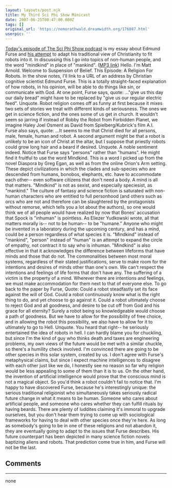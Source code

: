 ```yaml
---
layout: layouts/post.njk
title: My Third Sci Phi Show Minicast
date: 2007-06-25T00:47:00.000Z
tags: []
original_url: 'https://nemorathwald.dreamwidth.org/176087.html'
userpic: ''
---
```

[Today's episode of The Sci Phi Show podcast](http://thesciphishow.com/?p=137) is my essay about Edmund Furse and [his attempt](http://www.comp.glam.ac.uk/pages/staff/efurse/theology-of-robots/a-theology-of-robots.html) to adapt his traditional view of Christianity to fit robots into it. In discussing this I go into topics of non-human people, and the word "mindkind" in place of "mankind". ([MP3 link](http://thesciphishow.com/audio/tspsmc13.mp3)) Hello. I'm Matt Arnold. Welcome to Suspension of Belief. This Episode: A Religion For Robots. In the show notes, I'll link to a URL of an address by Christian cognitive scientist Edmund Furse. This is a totally straight-faced explanation of how robots, in his opinion, will be able to do things like sin, or communicate with God. At one point, Furse says, quote: ..."give us this day our daily bread" might have to be replaced by "give us our regular electric feed". Unquote. Robot religion comes off as funny at first because it mixes two sets of stories we treat with different kinds of seriousness. The ones we get in science fiction, and the ones some of us get in church. It wouldn't seem so jarring if instead of Robby the Robot from Forbidden Planet, we imagine Haley Joel Osment as David from Spielberg/Kubrick's film A.I. Furse also says, quote: ...It seems to me that Christ died for all persons, male, female, human and robot. A second argument might be that a robot is unlikely to be an icon of Christ at the altar, but I suppose that priestly robots could grow long hair and a beard if desired. Unquote. A noble sentiment indeed. Notice that Furse says "persons" rather than "humans". He might find it fruitful to use the word Mindkind. This is a word I picked up from the novel Diaspora by Greg Egan, as well as from the online Orion's Arm setting. These depict civilizations in which the clades and sub-species who are descended from humans, bonobos, elephants, etc. have to accommodate each other-- even software citizens that don't need a body. A mind is all that matters. "Mindkind" is not as sexist, and especially speciesist, as "mankind." The culture of fantasy and science fiction is saturated with non-human characters who are entitled to full personhood (and others such as orcs who are not and therefore can be slaughtered by the protagonists without remorse, which tells you a lot about the authors), so one would think we of all people would have realized by now that Bones' accusation that Spock is "inhuman" is pointless. As Eliezer Yudkowski wrote, all that matters morally is-- not to be human-- to be "humane." Anyone who might be invented in a laboratory during the upcoming century, and has a mind, could be a person regardless of what species it is. "Mindkind" instead of "mankind", "person" instead of "human" is an attempt to expand the circle of empathy, not contract it to say who is inhuman. "Mindkind" is also effective in that it acknowledges the difference between lifeforms that have minds and those that do not. The commonalities between most moral systems, regardless of their stated justifications, serve to make room for the intentions and desires of minds other than one's own. We can't respect the intentions and feelings of life forms that don't have any. The suffering of a victim is the property of a mind. Wherever there are intentions and feelings, we must make accommodation for them next to that of everyone else. To go back to the paper by Furse, Quote: Could a robot steadfastly set its face against the will of God. Could a robot continuously know what is the right thing to do, and yet choose to go against it. Could a robot ultimately choose to reject God and all goodness, and desire to be cut off from God and his grace for all eternity? Surely a robot being so knowledgeable would choose a path of goodness. But we have to allow for the possibility of free choice, and in allowing the robot this possibility, we also have to allow for it to ultimately to go to Hell. Unquote. You heard that right-- he seriously entertained the idea of robots in hell. I can hardly blame you for chuckling, but since I'm the kind of guy who thinks death and taxes are engineering problems, my own views of the future would be met with a similar chuckle, so there's a humility check involved. I'm convinced there are going to be other species in this solar system, created by us. I don't agree with Furse's metaphysical claims, but since I expect machine intelligences to disagree with each other just like we do, I honestly see no reason so far why religion would be less appealing to some of them than it is to us. On the other hand, the invention of artificial intelligence would prove that the conscious mind is not a magical object. So you'd think a robot couldn't fail to notice that. I'm happy to have discovered Furse, because he's interestingly unique: the serious traditional religionist who simultaneously takes seriously radical future change in what it means to be human. Someone who cares about artificial people, and someone who cares whether they can fulfill rituals by having beards. There are plenty of luddites claiming it's immoral to upgrade ourselves, but you don't hear them trying to come up with sociological frameworks for having to deal with other species once they're here. As long as somebody's going to be in one of these religions and not abandon it, they are eventually going to adapt to the issues that Furse describes. His future counterpart has been depicted in many science fiction novels baptizing aliens and robots. That prediction come true in him, and Furse will not be the last.

## Comments

---

none
